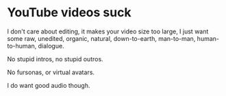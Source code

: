 # YouTube videos suck

I don't care about editing, it makes your video size too large, I just want some raw, unedited, organic, natural, down-to-earth, man-to-man, human-to-human, dialogue.

No stupid intros, no stupid outros.

No fursonas, or virtual avatars.

I do want good audio though.
